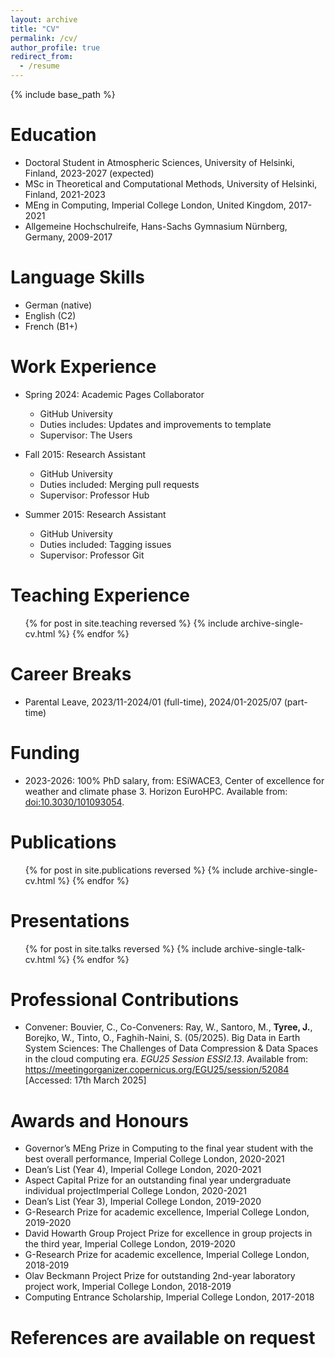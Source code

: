 ```yaml
---
layout: archive
title: "CV"
permalink: /cv/
author_profile: true
redirect_from:
  - /resume
---
```


{% include base_path %}

Education
======
* Doctoral Student in Atmospheric Sciences, University of Helsinki, Finland, 2023-2027 (expected)
* MSc in Theoretical and Computational Methods, University of Helsinki, Finland, 2021-2023
* MEng in Computing, Imperial College London, United Kingdom, 2017-2021
* Allgemeine Hochschulreife, Hans-Sachs Gymnasium Nürnberg, Germany, 2009-2017

Language Skills
=====
* German (native)
* English (C2)
* French (B1+)

Work Experience
======
* Spring 2024: Academic Pages Collaborator
  * GitHub University
  * Duties includes: Updates and improvements to template
  * Supervisor: The Users

* Fall 2015: Research Assistant
  * GitHub University
  * Duties included: Merging pull requests
  * Supervisor: Professor Hub

* Summer 2015: Research Assistant
  * GitHub University
  * Duties included: Tagging issues
  * Supervisor: Professor Git

Teaching Experience
======
  <ul>{% for post in site.teaching reversed %}
    {% include archive-single-cv.html %}
  {% endfor %}</ul>

Career Breaks
======
* Parental Leave, 2023/11-2024/01 (full-time), 2024/01-2025/07 (part-time)

Funding
======
* 2023-2026: 100% PhD salary, from: ESiWACE3, Center of excellence for weather and climate phase 3. Horizon EuroHPC. Available from: [doi:10.3030/101093054](https://doi.org/10.3030/101093054).

Publications
======
  <ul>{% for post in site.publications reversed %}
    {% include archive-single-cv.html %}
  {% endfor %}</ul>
  
Presentations
======
  <ul>{% for post in site.talks reversed %}
    {% include archive-single-talk-cv.html  %}
  {% endfor %}</ul>
  
Professional Contributions
======
* Convener: Bouvier, C., Co-Conveners: Ray, W., Santoro, M., **Tyree, J.**, Borejko, W., Tinto, O., Faghih-Naini, S. (05/2025). Big Data in Earth System Sciences: The Challenges of Data Compression & Data Spaces in the cloud computing era. *EGU25 Session ESSI2.13*. Available from: <https://meetingorganizer.copernicus.org/EGU25/session/52084> [Accessed: 17th March 2025]

Awards and Honours
======
* Governor’s MEng Prize in Computing to the final year student with the best overall performance, Imperial College London, 2020-2021
* Dean’s List (Year 4), Imperial College London, 2020-2021
* Aspect Capital Prize for an outstanding final year undergraduate individual projectImperial College London, 2020-2021
* Dean’s List (Year 3), Imperial College London, 2019-2020
* G-Research Prize for academic excellence, Imperial College London, 2019-2020
* David Howarth Group Project Prize for excellence in group projects in the third year, Imperial College London, 2019-2020
* G-Research Prize for academic excellence, Imperial College London, 2018-2019
* Olav Beckmann Project Prize for outstanding 2nd-year laboratory project work, Imperial College London, 2018-2019
* Computing Entrance Scholarship, Imperial College London, 2017-2018

References are available on request
======
